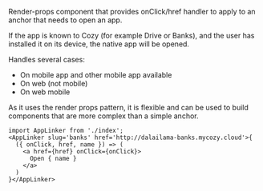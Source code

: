Render-props component that provides onClick/href handler to
apply to an anchor that needs to open an app.

If the app is known to Cozy (for example Drive or Banks), and
the user has installed it on its device, the native app will
be opened.

Handles several cases:

- On mobile app and other mobile app available
- On web (not mobile)
- On web mobile

As it uses the render props pattern, it is flexible and can be used to build components that are more complex than a simple
anchor.

```
import AppLinker from './index';
<AppLinker slug='banks' href='http://dalailama-banks.mycozy.cloud'>{
  ({ onClick, href, name }) => (
    <a href={href} onClick={onClick}>
      Open { name }
    </a>
  )
}</AppLinker>
```
